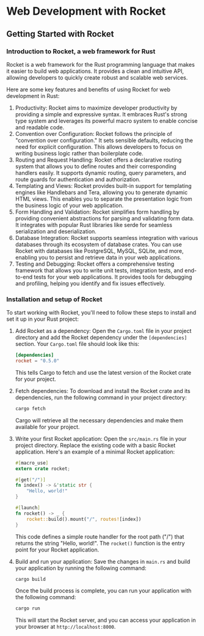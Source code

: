 # Web Development with Rocket

## Getting Started with Rocket

### Introduction to Rocket, a web framework for Rust

Rocket is a web framework for the Rust programming language that makes it easier to build web applications. It provides a clean and intuitive API, allowing developers to quickly create robust and scalable web services.

Here are some key features and benefits of using Rocket for web development in Rust:

1. Productivity: Rocket aims to maximize developer productivity by providing a simple and expressive syntax. It embraces Rust's strong type system and leverages its powerful macro system to enable concise and readable code.
2. Convention over Configuration: Rocket follows the principle of "convention over configuration." It sets sensible defaults, reducing the need for explicit configuration. This allows developers to focus on writing business logic rather than boilerplate code.
3. Routing and Request Handling: Rocket offers a declarative routing system that allows you to define routes and their corresponding handlers easily. It supports dynamic routing, query parameters, and route guards for authentication and authorization.
4. Templating and Views: Rocket provides built-in support for templating engines like Handlebars and Tera, allowing you to generate dynamic HTML views. This enables you to separate the presentation logic from the business logic of your web application.
5. Form Handling and Validation: Rocket simplifies form handling by providing convenient abstractions for parsing and validating form data. It integrates with popular Rust libraries like serde for seamless serialization and deserialization.
6. Database Integration: Rocket supports seamless integration with various databases through its ecosystem of database crates. You can use Rocket with databases like PostgreSQL, MySQL, SQLite, and more, enabling you to persist and retrieve data in your web applications.
7. Testing and Debugging: Rocket offers a comprehensive testing framework that allows you to write unit tests, integration tests, and end-to-end tests for your web applications. It provides tools for debugging and profiling, helping you identify and fix issues effectively.

### Installation and setup of Rocket

To start working with Rocket, you'll need to follow these steps to install and set it up in your Rust project:

1. Add Rocket as a dependency: Open the `Cargo.toml` file in your project directory and add the Rocket dependency under the `[dependencies]` section. Your `Cargo.toml` file should look like this:

   ```toml
   [dependencies]
   rocket = "0.5.0"
   ```

   This tells Cargo to fetch and use the latest version of the Rocket crate for your project.

1. Fetch dependencies: To download and install the Rocket crate and its dependencies, run the following command in your project directory:

   ```sh
   cargo fetch
   ```

   Cargo will retrieve all the necessary dependencies and make them available for your project.

1. Write your first Rocket application: Open the `src/main.rs` file in your project directory. Replace the existing code with a basic Rocket application. Here's an example of a minimal Rocket application:

   ```rs
   #[macro_use]
   extern crate rocket;

   #[get("/")]
   fn index() -> &'static str {
       "Hello, world!"
   }

   #[launch]
   fn rocket() -> _ {
       rocket::build().mount("/", routes![index])
   }
   ```

   This code defines a simple route handler for the root path ("/") that returns the string "Hello, world!". The `rocket()` function is the entry point for your Rocket application.

1. Build and run your application: Save the changes in `main.rs` and build your application by running the following command:

   ```sh
   cargo build
   ```

   Once the build process is complete, you can run your application with the following command:

   ```sh
   cargo run
   ```

   This will start the Rocket server, and you can access your application in your browser at `http://localhost:8000`.
